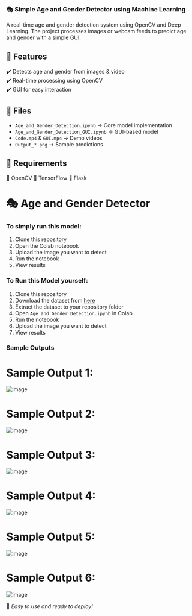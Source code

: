 ### 🎭 Simple Age and Gender Detector using Machine Learning  

A real-time age and gender detection system using OpenCV and Deep Learning. The project processes images or webcam feeds to predict age and gender with a simple GUI.

## 🚀 Features  
✔️ Detects age and gender from images & video  
✔️ Real-time processing using OpenCV  
✔️ GUI for easy interaction  

## 📂 Files  
- `Age_and_Gender_Detection.ipynb` → Core model implementation  
- `Age_and_Gender_Detection_GUI.ipynb` → GUI-based model  
- `Code.mp4` & `GUI.mp4` → Demo videos  
- `Output_*.png` → Sample predictions  

## 📌 Requirements  
🔹 OpenCV 🔹 TensorFlow 🔹 Flask

# 🎭 Age and Gender Detector   

### To simply run this model:  
1. Clone this repository  
2. Open the Colab notebook  
3. Upload the image you want to detect  
4. Run the notebook  
5. View results  

### To Run this Model yourself:  
1. Clone this repository  
2. Download the dataset from [here](https://www.kaggle.com/datasets/jangedoo/utkface-new)  
3. Extract the dataset to your repository folder  
4. Open `Age_and_Gender_Detection.ipynb` in Colab  
5. Run the notebook  
6. Upload the image you want to detect  
7. View results  


### Sample Outputs



# Sample Output 1:


![image](https://github.com/user-attachments/assets/9a369ca9-5606-4c1c-93f9-a4f85d76c466)


# Sample Output 2:

![image](https://github.com/user-attachments/assets/b6dd0086-08df-4a4b-b43b-e4b85567d037)



# Sample Output 3:

![image](https://github.com/user-attachments/assets/9cbf541b-9cdc-4e6a-a30f-be2ebc00a364)


# Sample Output 4:

![image](https://github.com/user-attachments/assets/bbbbb9ad-8376-437b-a3d5-edab2da6d0ff)


# Sample Output 5:

![image](https://github.com/user-attachments/assets/99cbb565-915e-464e-9085-bb58b14f124b)



# Sample Output 6:

![image](https://github.com/user-attachments/assets/ed84da92-a6fc-48fa-bdb2-8f2effb4421d)



🚀 *Easy to use and ready to deploy!*  


